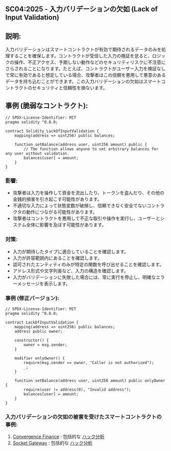 ## SC04:2025 - 入力バリデーションの欠如 (Lack of Input Validation)

## 説明:
入力バリデーションはスマートコントラクトが有効で期待されるデータのみを処理することを確保します。コントラクトが受信した入力の検証を怠ると、ロジックの操作、不正アクセス、予期しない動作などのセキュリティリスクに不注意にさらされることになります。たとえば、コントラクトがユーザー入力を検証なしで常に有効であると想定している場合、攻撃者はこの信頼を悪用して悪意のあるデータを持ち込むことができます。この入力バリデーションの欠如はスマートコントラクトのセキュリティと信頼性を損ないます。

## 事例 (脆弱なコントラクト):

```
// SPDX-License-Identifier: MIT
pragma solidity ^0.8.0;

contract Solidity_LackOfInputValidation {
    mapping(address => uint256) public balances;

    function setBalance(address user, uint256 amount) public {
        // The function allows anyone to set arbitrary balances for any user without validation.
        balances[user] = amount;
    }
}
```
### 影響:
- 攻撃者は入力を操作して資金を流出したり、トークンを盗んだり、その他の金銭的損害を引き起こす可能性があります。
- 不適切な入力によって状態変数が破損し、信頼できなく安全でないコントラクタの動作につながる可能性があります。
- 攻撃者はコントラクトを悪用して不正な取引や操作を実行し、ユーザーとシステム全体に影響を及ぼす可能性があります。

### 対策:
- 入力が期待したタイプに適合していることを確認します。
- 入力が許容範囲内にあることを確認します。
- 認可されたエンティティのみが特定の関数を呼び出せることを確認します。
- アドレス形式や文字列長など、入力の構造を確認します。
- 入力がバリデーションに失敗した場合には、常に実行を停止し、明確なエラーメッセージを表示します。

### 事例 (修正バージョン):
```
// SPDX-License-Identifier: MIT
pragma solidity ^0.8.0;

contract LackOfInputValidation {
    mapping(address => uint256) public balances;
    address public owner;

    constructor() {
        owner = msg.sender;
    }

    modifier onlyOwner() {
        require(msg.sender == owner, "Caller is not authorized");
        _;
    }

    function setBalance(address user, uint256 amount) public onlyOwner {
        require(user != address(0), "Invalid address");
        balances[user] = amount;
    }
}
```
### 入力バリデーションの欠如の被害を受けたスマートコントラクトの事例:
1. [Convergence Finance](https://etherscan.io/address/0x2b083beaaC310CC5E190B1d2507038CcB03E7606#code) : 包括的な [ハック分析](https://blog.solidityscan.com/convergence-finance-hack-analysis-12e6acd9ea08)
2. [Socket Gateway](https://etherscan.io/address/0x3a23F943181408EAC424116Af7b7790c94Cb97a5#code) : 包括的な [ハック分析](https://blog.solidityscan.com/socket-gateway-hack-analysis-b0e9567f7d3e)
